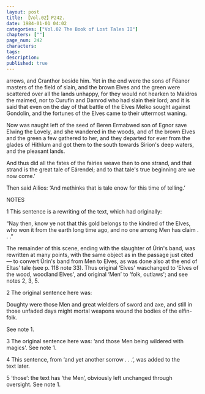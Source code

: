 ```yaml
---
layout: post
title: 【Vol.02】P242.
date: 1984-01-01 04:02
categories: ["Vol.02 The Book of Lost Tales II"]
chapters: [""]
page_num: 242
characters: 
tags: 
description: 
published: true
---
```


<p style="text-indent: 0;">
arrows, and Cranthor beside him. Yet in the end were the sons of Fëanor masters of the field of slain, and the brown Elves and the green were scattered over all the lands unhappy, for they would not hearken to Maidros the maimed, nor to Curufin and Damrod who had slain their lord; and it is said that even on the day of that battle of the Elves Melko sought against Gondolin, and the fortunes of the Elves came to their uttermost waning.
</p>

Now was naught left of the seed of Beren Ermabwed son of Egnor save Elwing the Lovely, and she wandered in the woods, and of the brown Elves and the green a few gathered to her, and they departed for ever from the glades of Hithlum and got them to the south towards Sirion's deep waters, and the pleasant lands.

And thus did all the fates of the fairies weave then to one strand, and that strand is the great tale of Eärendel; and to that tale's true beginning are we now come.’

Then said Ailios: ‘And methinks that is tale enow for this time of telling.’

NOTES

1     This sentence is a rewriting of the text, which had originally:

“Nay then, know ye not that this gold belongs to the kindred of the Elves, who won it from the earth long time ago, and no one among Men has claim . . .”

The remainder of this scene, ending with the slaughter of Úrin's band, was rewritten at many points, with the same object as in the passage just cited — to convert Úrin's band from Men to Elves, as was done also at the end of Eltas’ tale (see p. 118 note 33). Thus original ‘Elves' waschanged to ‘Elves of the wood, woodland Elves', and original ‘Men’ to ‘folk, outlaws'; and see notes 2, 3, 5.

2   The original sentence here was:

Doughty were those Men and great wielders of sword and axe, and still in those unfaded days might mortal weapons wound the bodies of the elfin-folk.

See note 1.

3   The original sentence here was: ‘and those Men being wildered with<BR>magics'. See note 1.

4   This sentence, from ‘and yet another sorrow . . .’, was added to the<BR>text later.

5   ‘those’: the text has ‘the Men’, obviously left unchanged through<BR>oversight. See note 1.

